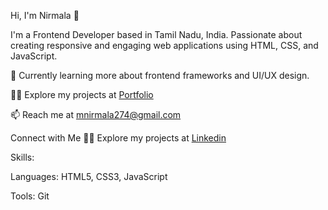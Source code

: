  Hi, I'm Nirmala 👋

 
I'm a Frontend Developer based in Tamil Nadu, India. Passionate about creating responsive and engaging web applications using HTML, CSS, and JavaScript.

🌱 Currently learning more about frontend frameworks and UI/UX design.

👨‍💻 Explore my projects at [Portfolio](https://nirmala-portfolio.web.app/)

📫 Reach me at mnirmala274@gmail.com

 Connect with Me
👨‍💻 Explore my projects at [Linkedin](https://www.linkedin.com/in/nirmala-murugan)
 

Skills:

Languages: HTML5, CSS3, JavaScript

Tools: Git
 
 
 
 
 
